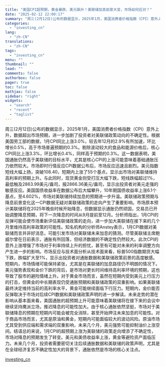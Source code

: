 ```yaml
---
title: "美国CPI超预期，黄金暴跌、美元飙升！美联储加息前景大变，市场如何应对？"
date: "2025-02-12 22:00:17"
summary: "周三(2月12日)公布的数据显示，2025年1月，美国消费者价格指数（CPI）意外上升，数据超出市场..."
categories:
  - "investing_cn"
lang:
  - "zh-CN"
translations:
  - "zh-CN"
tags:
  - "investing_cn"
menu: ""
thumbnail: ""
lead: ""
comments: false
authorbox: false
pager: true
toc: false
mathjax: false
sidebar: "right"
widgets:
  - "search"
  - "recent"
  - "taglist"
---
```


周三(2月12日)公布的数据显示，2025年1月，美国消费者价格指数（CPI）意外上升，数据超出市场预期，进一步加剧了投资者对美联储政策动向的不确定性。根据美国劳工部的数据，1月CPI同比上涨3.0%，较去年12月的2.9%有所加速，环比增长0.5%，高于市场普遍预期的0.3%。剔除波动较大的食品和能源价格后，核心CPI同比上涨3.3%，环比增长0.4%，同样高于预期的0.3%。这一数据表明，美国通胀仍然高于美联储的目标水平，尤其是核心CPI的上涨可能意味着基础通胀压力依然较大。市场即时行情反应CPI数据公布后，市场反应迅速且剧烈。美元指数短线大幅上扬，突破108.40，短期内上涨了55个基点，显示出市场对美联储维持高利率的预期上升。与此同时，现货黄金则受打压大幅下跌，短线跌幅超过1%，最低触及2863.99美元/盎司，报2866.36美元/盎司，显示出投资者对美元走强的敏感反应。美国国债收益率在数据公布后大幅攀升，10年期国债收益率上涨6.1个基点，至4.602%，市场对美联储持续加息的预期进一步升温。美联储政策预期与降息前景变化这一CPI数据无疑对美联储政策的走向产生了重要影响。市场原本预计美联储将在2025年晚些时候开始降息，但数据显示通胀仍然顽固，交易员已开始调整降息预期，将下一次降息的时间从9月提前至12月。分析师指出，1月CPI的反弹可能会使市场重新评估美联储政策的走向，进一步加大美联储在接下来的几个月里维持高利率政策的可能性。知名机构的分析师Anstey表示，1月CPI数据对美联储而言并非好消息，可能引发市场对美联储未来加息的猜测。尽管美联储主席鲍威尔曾在日前表示，通胀有所回落，但经济数据的不确定性仍然较大。此次CPI的意外上涨增强了市场对于利率持续上升的担忧，甚至有可能对未来的利率调整方向产生进一步的影响。市场反应与技术面分析从技术面来看，标普500指数期货大幅下跌，跌幅扩大至1%，显示出投资者对通胀数据和美联储政策前景的高度敏感。短期内，市场情绪可能保持紧张，尤其是在美联储的加息路径仍不明朗的情况下。美元强势表现和金价下跌的背后，是市场对更长时间维持高利率环境的预期，这也导致了股市的避险情绪上升。对于黄金市场而言，虽然在短期内受到美元上行压力的打击，但黄金的中长期表现仍受通胀预期和美联储政策的双重影响。如果美联储最终决定维持当前的高利率水平，黄金可能继续面临下行压力。短期内，金价能否反弹取决于市场对后续CPI数据和美联储政策声明的进一步解读。未来走势的潜在影响从基本面来看，美国通胀的超预期上升可能意味着美联储将在接下来的会议中继续坚持鹰派立场，推迟降息的可能性加大。由于核心通胀依然坚挺，市场对于美联储降息的预期在短期内可能会被完全消除，甚至开始押注未来加息的可能性。对于商品市场而言，尤其是原油和黄金，短期内可能面临较大的波动风险。原油市场尤其受到供应端和需求端的双重影响，未来几个月，美元强势可能抑制油价上涨空间。结语总的来说，1月CPI的超预期上涨为美联储的政策走向增添了不确定性，市场对降息的预期发生了转变。美元和美债收益率上涨，黄金等避险资产面临压力。未来几个月，投资者需要密切关注后续通胀数据和美联储的政策声明，尤其是在全球经济复苏不确定性加大的背景下，通胀依然是市场的核心关注点。

[investing_cn](https://cn.investing.com/news/forex-news/article-2668234)
